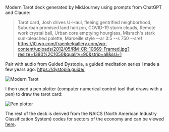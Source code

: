 

Modern Tarot deck generated by MidJourney using prompts from ChatGPT and Claude:

> Tarot card, Josh drives U-Haul, fleeing gentrified neighborhood, Suburban promised land horizon, COVID-19 storm clouds, Remote work crystal ball, Urban core emptying hourglass, Misrach's stark sun-bleached palette, Marseille style --ar 3:5 --s 750 --sref https://i0.wp.com/fraenkelgallery.com/wp-content/uploads/2012/05/RM-CR-10669-Framed.jpg?resize=1380%2C1050&quality=90&strip=all&ssl=1

Pair with audio from Guided Dystopia, a guided meditation series I made a few years ago: https://dystopia.guide/

![Modern Tarot](/images/modern-tarot/jaan_17546_Tarot_card_Josh_drives_U-Haul_fleeing_gentrified_n_bd482e93-a4f6-40a7-b887-aa2548e4997d_0.png)

I then used a pen plotter (computer numerical control tool that draws with a pen) to draw the tarot card:

![Pen plotter](/images/modern-tarot/pen_plotter_josh_flees_modern_tarot.jpg)

The rest of the deck is derived from the NAICS (North American Industry Classification System) codes for sectors of the economy and can be viewed [here](https://www.dropbox.com/scl/fo/4suf7iqgo6hr7j4dgq6nk/AKPJzxk-f45vOzY4zYILqds?rlkey=0g7gg18x8u65p9hp7y0kmhxga&dl=0).
